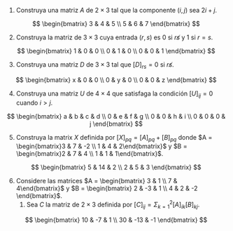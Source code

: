 1. Construya una matriz $A$ de $2 \times 3$ tal que la componente $(i,j)$ sea $2i + j$.

$$
\begin{bmatrix}
3 & 4 & 5 \\
5 & 6 & 7
\end{bmatrix}
$$

2. Construya la matriz de $3 \times 3$ cuya entrada $(r,s)$ es $0$ si $r \not s$ y $1$ si $r = s$.

$$
\begin{bmatrix}
1 & 0 & 0 \\
0 & 1 & 0 \\
0 & 0 & 1 
\end{bmatrix}
$$

3. Construya una matriz $D$ de $3 \times 3$ tal que $[D]_{rs} = 0$ si $r \not s$.

$$
\begin{bmatrix}
x & 0 & 0 \\
0 & y & 0 \\
0 & 0 & z
\end{bmatrix}
$$

4. Construya una matriz $U$ de $4 \times 4$ que satisfaga la condición $[U]_{ij} = 0$ cuando $i > j$.

$$
\begin{bmatrix}
a & b & c & d \\
0 & e & f & g \\
0 & 0 & h & i \\
0 & 0 & 0 & j
\end{bmatrix}
$$

5. Construya la matrix $X$ definida por $[X]_{pq} = [A]_{pq} + [B]_{pq}$ donde $A = \begin{bmatrix}3 & 7 & -2 \\ 1 & 4 & 2\end{bmatrix}$ y $B = \begin{bmatrix}2 & 7 & 4 \\ 1 & 1 & 1\end{bmatrix}$.

$$
\begin{bmatrix}
5 & 14 & 2 \\
2 & 5 & 3
\end{bmatrix}
$$

6. Considere las matrices $A = \begin{bmatrix} 3 & 1 \\ 7 & 4\end{bmatrix}$ y $B = \begin{bmatrix} 2 & -3 & 1 \\ 4 & 2 & -2 \end{bmatrix}$.
	1. Sea $C$ la matriz de $2 \times 3$ definida por $[C]_{ij} = \Sigma^2_{k=1}[A]_{ik}[B]_{kj}$.

$$
\begin{bmatrix}
10 & -7 & 1 \\
30 & -13 & -1
\end{bmatrix}
$$